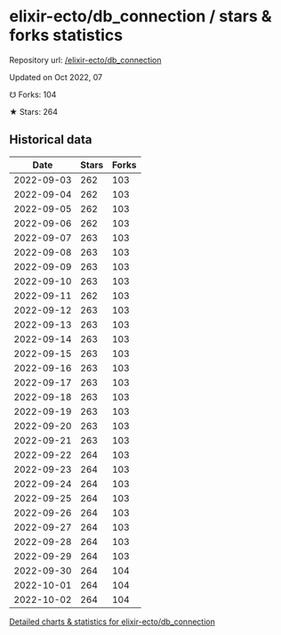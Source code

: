 # elixir-ecto/db_connection / stars & forks statistics

Repository url: [/elixir-ecto/db_connection](https://github.com/elixir-ecto/db_connection)

Updated on Oct 2022, 07

☋ Forks: 104

★ Stars: 264

## Historical data
| Date | Stars | Forks |
|------|-------|-------|
| 2022-09-03 | 262 | 103 | 
| 2022-09-04 | 262 | 103 | 
| 2022-09-05 | 262 | 103 | 
| 2022-09-06 | 262 | 103 | 
| 2022-09-07 | 263 | 103 | 
| 2022-09-08 | 263 | 103 | 
| 2022-09-09 | 263 | 103 | 
| 2022-09-10 | 263 | 103 | 
| 2022-09-11 | 262 | 103 | 
| 2022-09-12 | 263 | 103 | 
| 2022-09-13 | 263 | 103 | 
| 2022-09-14 | 263 | 103 | 
| 2022-09-15 | 263 | 103 | 
| 2022-09-16 | 263 | 103 | 
| 2022-09-17 | 263 | 103 | 
| 2022-09-18 | 263 | 103 | 
| 2022-09-19 | 263 | 103 | 
| 2022-09-20 | 263 | 103 | 
| 2022-09-21 | 263 | 103 | 
| 2022-09-22 | 264 | 103 | 
| 2022-09-23 | 264 | 103 | 
| 2022-09-24 | 264 | 103 | 
| 2022-09-25 | 264 | 103 | 
| 2022-09-26 | 264 | 103 | 
| 2022-09-27 | 264 | 103 | 
| 2022-09-28 | 264 | 103 | 
| 2022-09-29 | 264 | 103 | 
| 2022-09-30 | 264 | 104 | 
| 2022-10-01 | 264 | 104 | 
| 2022-10-02 | 264 | 104 | 


[Detailed charts & statistics for elixir-ecto/db_connection](https://reviewgithub.com/rep/elixir-ecto/db_connection)
